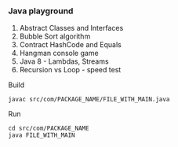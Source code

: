 ### Java playground

1. Abstract Classes and Interfaces
2. Bubble Sort algorithm
3. Contract HashCode and Equals
4. Hangman console game
5. Java 8 - Lambdas, Streams
6. Recursion vs Loop - speed test

Build
```
javac src/com/PACKAGE_NAME/FILE_WITH_MAIN.java
```

Run
```
cd src/com/PACKAGE_NAME
java FILE_WITH_MAIN
```